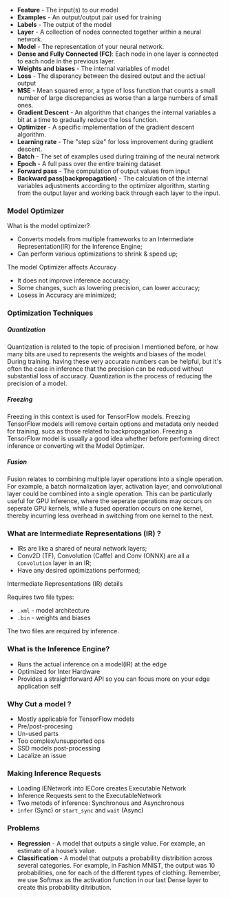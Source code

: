 - **Feature** - The input(s) to our model
- **Examples** - An output/output pair used for training
- **Labels** - The output of the model
- **Layer** - A collection of nodes connected together within a neural network.
- **Model** - The representation of your neural network.
- **Dense and Fully Connected (FC)**: Each node in one layer is connected to each node in the previous layer.
- **Weights and biases** - The internal variables of model
- **Loss** - The disperancy between the desired output and the actiual output
- **MSE** - Mean squared error, a type of loss function that counts a small number of large discrepancies as worse than a large numbers of small ones.
- **Gradient Descent** - An algorithm that changes the internal variables a bit at a time to gradually reduce the loss function.
- **Optimizer** - A specific implementation of the gradient descent algorithm.
- **Learning rate** - The "step size" for loss improvement during gradient descent.
- **Batch** - The set of examples used during training of the neural network
- **Epoch** - A full pass over the entire training dataset
- **Forward pass** - The compulation of output values from input
- **Backward pass(backpropagation)** - The calculation of the internal variables adjustments according to the optimizer algorithm, starting from the output layer and working back through each layer to the input.

### Model Optimizer

What is the model optimizer?

- Converts models from multiple frameworks to an Intermediate Representation(IR) for the Inference Engine;
- Can perform various optimizations to shrink & speed up;

The model Optimizer affects Accuracy

- It does not improve inference accuracy;
- Some changes, such as lowering precision, can lower accuracy;
- Losess in Accuracy are minimized;

### Optimization Techniques

##### Quantization

Quantization is related to the topic of precision I mentioned before, or how many bits are used to represents the weights and biases of the model. During training. having these very accurate numbers can be helpful, but it's often the case in inference that the precision can be reduced without substantial loss of accuracy. Quantization is the process of reducing the precision of a model.

##### Freezing

Freezing in this context is used for TensorFlow models. Freezing TensorFlow models will remove certain options and metadata only needed for training, sucs as those related to backpropagation. Freezing a TensorFlow model is usually a good idea whether before performing direct inference or converting wit the Model Optimizer.

##### Fusion

Fusion relates to combining multiple layer operations into a single operation. For example, a batch normalization layer, activation layer, and convolutional layer could be combined into a single operation. This can be particularly useful for GPU inference, where the seperate operations may occurs on seperate GPU kernels, while a fused operation occurs on one kernel, thereby incurring less overhead in switching from one kernel to the next.

### What are Intermediate Representations (IR) ?

- IRs are like a shared of neural network layers;
- Conv2D (TF), Convolution (Caffe) and Conv (ONNX) are all a `Convolution` layer in an IR;
- Have any desired optimizations performed;

Intermediate Representations (IR) details

Requires two file types:

- `.xml` - model architecture
- `.bin` - weights and biases

The two files are required by inference.

### What is the Inference Engine?

- Runs the actual inference on a model(IR) at the edge
- Optimized for Inter Hardware
- Provides a straightforward API so you can focus more on your edge application self

### Why Cut a model ?

- Mostly applicable for TensorFlow models
- Pre/post-procesing
- Un-used parts
- Too complex/unsupported ops
- SSD models post-processing
- Lacalize an issue

### Making Inference Requests

- Loading IENetwork into IECore creates Executable Network
- Inference Requests sent to the ExecutableNetwork
- Two metods of inference: Synchronous and Asynchronous
- `infer` (Sync) or `start_sync` and `wait` (Async)

### Problems

- **Regression** - A model that outputs a single value. For example, an estimate of a house’s value.
- **Classification** - A model that outputs a probability distribition across several categories. For example, in Fashion MNIST, the output was 10 probabilities, one for each of the different types of clothing. Remember, we use Softmax as the activation function in our last Dense layer to create this probability ditribution.
